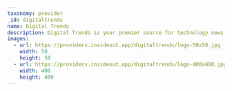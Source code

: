 ```yaml
---
taxonomy: provider
_id: digitaltrends
name: Digital Trends
description: Digital Trends is your premier source for technology news and unbiased expert product reviews of HDTVs, laptops, smartphones and more.
images:
  - url: https://providers.insideout.app/digitaltrends/logo-50x50.jpg
    width: 50
    height: 50
  - url: https://providers.insideout.app/digitaltrends/logo-400x400.jpg
    width: 400
    height: 400
---
```

